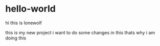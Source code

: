# hello-world

hi this is lonewolf

this is my new project i want to do some changes in this 
thats why i am doing this 
